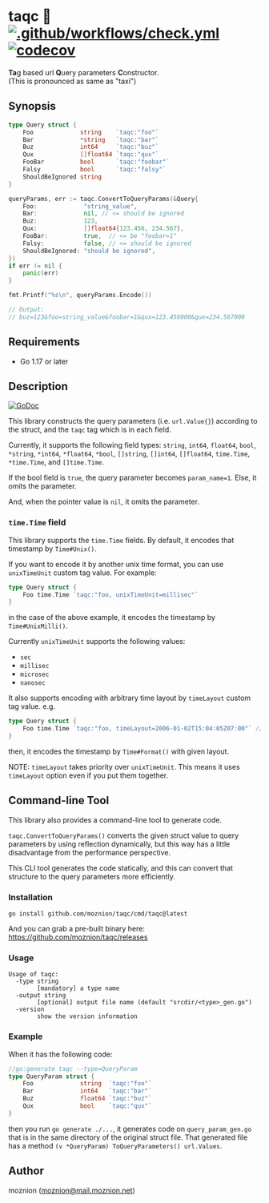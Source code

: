 # taqc 🚕 [![.github/workflows/check.yml](https://github.com/moznion/taqc/actions/workflows/check.yml/badge.svg)](https://github.com/moznion/taqc/actions/workflows/check.yml) [![codecov](https://codecov.io/gh/moznion/taqc/branch/main/graph/badge.svg?token=NU9ZSW4ZL9)](https://codecov.io/gh/moznion/taqc)

<b>Ta</b>g based url <b>Q</b>uery parameters <b>C</b>onstructor.  
(This is pronounced as same as "taxi")

## Synopsis

```go
type Query struct {
	Foo             string    `taqc:"foo"`
	Bar             *string   `taqc:"bar"`
	Buz             int64     `taqc:"buz"`
	Qux             []float64 `taqc:"qux"`
	FooBar          bool      `taqc:"foobar"`
	Falsy           bool      `taqc:"falsy"`
	ShouldBeIgnored string
}

queryParams, err := taqc.ConvertToQueryParams(&Query{
	Foo:             "string_value",
	Bar:             nil, // <= should be ignored
	Buz:             123,
	Qux:             []float64{123.456, 234.567},
	FooBar:          true,  // <= be "foobar=1"
	Falsy:           false, // <= should be ignored
	ShouldBeIgnored: "should be ignored",
})
if err != nil {
	panic(err)
}

fmt.Printf("%s\n", queryParams.Encode())

// Output:
// buz=123&foo=string_value&foobar=1&qux=123.456000&qux=234.567000
```

## Requirements

- Go 1.17 or later

## Description

[![GoDoc](https://godoc.org/github.com/moznion/taqc?status.svg)](https://godoc.org/github.com/moznion/taqc)

This library constructs the query parameters (i.e. `url.Value{}`) according to the struct, and the `taqc` tag which is in each field.

Currently, it supports the following field types: `string`, `int64`, `float64`, `bool`, `*string`, `*int64`, `*float64`, `*bool`, `[]string`, `[]int64`, `[]float64`, `time.Time`, `*time.Time`, and `[]time.Time`.

If the bool field is `true`, the query parameter becomes `param_name=1`. Else, it omits the parameter.

And, when the pointer value is `nil`, it omits the parameter.

### `time.Time` field

This library supports the `time.Time` fields. By default, it encodes that timestamp by `Time#Unix()`.

If you want to encode it by another unix time format, you can use `unixTimeUnit` custom tag value.
For example:

```go
type Query struct {
	Foo time.Time `taqc:"foo, unixTimeUnit=millisec"`
}
```

in the case of the above example, it encodes the timestamp by `Time#UnixMilli()`.

Currently `unixTimeUnit` supports the following values:

- `sec`
- `millisec`
- `microsec`
- `nanosec`

It also supports encoding with arbitrary time layout by `timeLayout` custom tag value. e.g.

```go
type Query struct {
	Foo time.Time `taqc:"foo, timeLayout=2006-01-02T15:04:05Z07:00"` // RFC3339 layout
}
```

then, it encodes the timestamp by `Time#Format()` with given layout.

NOTE: `timeLayout` takes priority over `unixTimeUnit`. This means it uses `timeLayout` option even if you put them together.

## Command-line Tool

This library also provides a command-line tool to generate code.

`taqc.ConvertToQueryParams()` converts the given struct value to query parameters by using reflection dynamically,
but this way has a little disadvantage from the performance perspective.

This CLI tool generates the code statically, and this can convert that structure to the query parameters more efficiently.

### Installation

```
go install github.com/moznion/taqc/cmd/taqc@latest
```

And you can grab a pre-built binary here: https://github.com/moznion/taqc/releases

### Usage

```
Usage of taqc:
  -type string
        [mandatory] a type name
  -output string
        [optional] output file name (default "srcdir/<type>_gen.go")
  -version
        show the version information
```

### Example

When it has the following code:

```go
//go:generate taqc --type=QueryParam
type QueryParam struct {
	Foo             string  `taqc:"foo"`
	Bar             int64   `taqc:"bar"`
	Buz             float64 `taqc:"buz"`
	Qux             bool    `taqc:"qux"`
}
```

then you run `go generate ./...`, it generates code on `query_param_gen.go` that is in the same directory of the original struct file. That generated file has a method `(v *QueryParam) ToQueryParameters() url.Values`.

## Author

moznion (<moznion@mail.moznion.net>)

